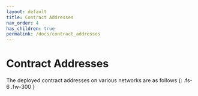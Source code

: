 ```yaml
---
layout: default
title: Contract Addresses
nav_order: 4
has_children: true
permalink: /docs/contract_addresses
---
```


# Contract Addresses

The deployed contract addresses on various networks are as follows
{: .fs-6 .fw-300 }

